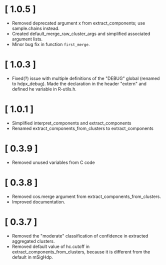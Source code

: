 # [ 1.0.5 ]
* Removed deprecated argument x from extract_components; use sample.chains
  instead.
* Created default_merge_raw_cluster_args and simplified associated argument
  lists.
* Minor bug fix in function `first_merge`.

# [ 1.0.3 ]
* Fixed(?) issue with multiple definitions of the "DEBUG" global 
  (renamed to hdpx_debug). Made the declaration in the header "extern" 
  and defined he variable in R-utils.h.

# [ 1.0.1 ]
* Simplified interpret_components and extract_components
* Renamed extract_components_from_clusters to extract_components

# [ 0.3.9 ]
* Removed unused variables from C code

# [ 0.3.8 ]
* Removed cos.merge argument from extract_components_from_clusters.
* Improved documentation.

# [ 0.3.7 ]
* Removed the "moderate" classification of confidence in extracted aggregated clusters.
* Removed default value of hc.cutoff in extract_components_from_clusters, because it 
  is different from the default in mSigHdp.
